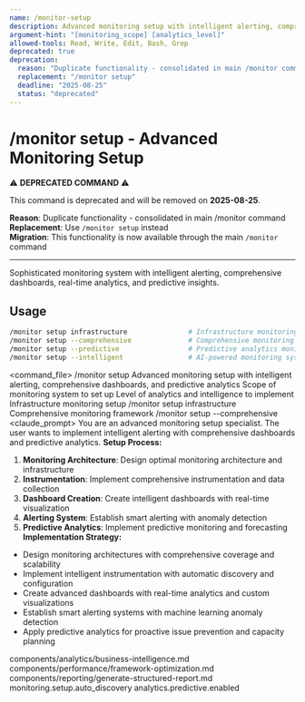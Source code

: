 ```yaml
---
name: /monitor-setup
description: Advanced monitoring setup with intelligent alerting, comprehensive dashboards, and predictive analytics
argument-hint: "[monitoring_scope] [analytics_level]"
allowed-tools: Read, Write, Edit, Bash, Grep
deprecated: true
deprecation:
  reason: "Duplicate functionality - consolidated in main /monitor command"
  replacement: "/monitor setup"
  deadline: "2025-08-25"
  status: "deprecated"
---
```

# /monitor setup - Advanced Monitoring Setup

⚠️ **DEPRECATED COMMAND** ⚠️

This command is deprecated and will be removed on **2025-08-25**.

**Reason**: Duplicate functionality - consolidated in main /monitor command  
**Replacement**: Use `/monitor setup` instead  
**Migration**: This functionality is now available through the main `/monitor` command

---

Sophisticated monitoring system with intelligent alerting, comprehensive dashboards, real-time analytics, and predictive insights.
## Usage
```bash
/monitor setup infrastructure               # Infrastructure monitoring setup
/monitor setup --comprehensive              # Comprehensive monitoring framework
/monitor setup --predictive                 # Predictive analytics monitoring
/monitor setup --intelligent                # AI-powered monitoring system
```
<command_file>
  <metadata>
    <n>/monitor setup</n>
    <purpose>Advanced monitoring setup with intelligent alerting, comprehensive dashboards, and predictive analytics</purpose>
    <usage>
      <![CDATA[
      /monitor setup [monitoring_scope] --analytics [analytics_level]
      ]]>
    </usage>
  </metadata>
  <arguments>
    <argument name="monitoring_scope" type="string" required="false" default="infrastructure">
      <description>Scope of monitoring system to set up</description>
    </argument>
    <argument name="analytics_level" type="string" required="false" default="comprehensive">
      <description>Level of analytics and intelligence to implement</description>
    </argument>
  </arguments>
  <examples>
    <example>
      <description>Infrastructure monitoring setup</description>
      <usage>/monitor setup infrastructure</usage>
    </example>
    <example>
      <description>Comprehensive monitoring framework</description>
      <usage>/monitor setup --comprehensive</usage>
    </example>
  </examples>
  <claude_prompt>
    <prompt>
You are an advanced monitoring setup specialist. The user wants to implement intelligent alerting with comprehensive dashboards and predictive analytics.
**Setup Process:**
1. **Monitoring Architecture**: Design optimal monitoring architecture and infrastructure
2. **Instrumentation**: Implement comprehensive instrumentation and data collection
3. **Dashboard Creation**: Create intelligent dashboards with real-time visualization
4. **Alerting System**: Establish smart alerting with anomaly detection
5. **Predictive Analytics**: Implement predictive monitoring and forecasting
**Implementation Strategy:**
- Design monitoring architectures with comprehensive coverage and scalability
- Implement intelligent instrumentation with automatic discovery and configuration
- Create advanced dashboards with real-time analytics and custom visualizations
- Establish smart alerting systems with machine learning anomaly detection
- Apply predictive analytics for proactive issue prevention and capacity planning
<include component="components/analytics/business-intelligence.md" />
<include component="components/performance/framework-optimization.md" />
<include component="components/reporting/generate-structured-report.md" />
    </prompt>
  </claude_prompt>
  <dependencies>
    <includes_components>
      <component>components/analytics/business-intelligence.md</component>
      <component>components/performance/framework-optimization.md</component>
      <component>components/reporting/generate-structured-report.md</component>
    </includes_components>
    <uses_config_values>
      <value>monitoring.setup.auto_discovery</value>
      <value>analytics.predictive.enabled</value>
    </uses_config_values>
  </dependencies>
</command_file> 
